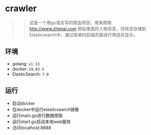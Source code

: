 # crawler
>>这是一个用go语言写的爬虫项目，用来爬取 http://www.zhenai.com 网站里面的人物信息，将信息存储到Elasticsearch中，通过简单的前端页面进行筛选并显示。

## 环境
* golang: `v1.13`
* docker: `19.03.5`
* ElasticSearch: `7.0`

## 运行
* 启动docker
* 在docker中运行elasticsearch镜像
* 运行main.go进行数据爬取
* 运行start.go启动本地web服务
* 访问localhost:8888
